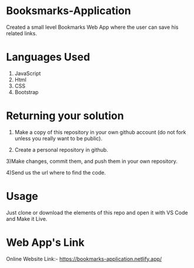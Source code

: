 # Booksmarks-Application
Created a small level Bookmarks Web App where the user can save his related links.

# Languages Used 
1) JavaScript
2) Html
3) CSS
4) Bootstrap
# Returning your solution
1) Make a copy of this repository in your own github account (do not fork unless you really want to be public).

2) Create a personal repository in github.

3)Make changes, commit them, and push them in your own repository.

4)Send us the url where to find the code.

# Usage 
Just clone or download the elements of this repo and open it with VS Code and Make it Live.

# Web App's Link
Online Website Link:- https://bookmarks-application.netlify.app/

